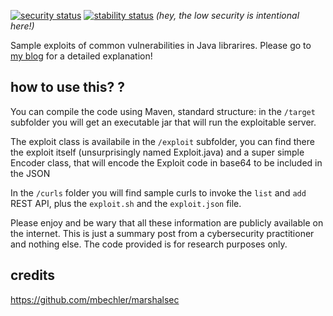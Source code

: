 [![security status](https://qa.meterian.com/badge/gh/bbossola/vulnerability-java-samples/security)](https://qa.meterian.com/report/gh/bbossola/vulnerability-java-samples)
[![stability status](https://qa.meterian.com/badge/gh/bbossola/vulnerability-java-samples/stability)](https://qa.meterian.com/report/gh/bbossola/vulnerability-java-samples) 
_(hey, the low security is intentional here!)_

Sample exploits of common vulnerabilities in Java librarires. Please go to [my blog](https://bbossola.wordpress.com/2018/04/14/remotely-execute-java-code-using-json/) for a detailed explanation!

## how to use this? ?
You can compile the code using Maven, standard structure: in the `/target` subfolder you will get an executable jar that will run the exploitable server. 

The exploit class is availabile in the `/exploit` subfolder, you can find there the exploit itself (unsurprisingly named Exploit.java) and a super simple Encoder class, that will encode the Exploit code in base64 to be included in the JSON

In the `/curls` folder you will find sample curls to invoke the `list` and `add` REST API, plus the `exploit.sh` and the `exploit.json` file.

Please enjoy and be wary that all these information are publicly available on the internet. This is just a summary post from a cybersecurity practitioner and nothing else. The code provided is for research purposes only.

## credits
https://github.com/mbechler/marshalsec
